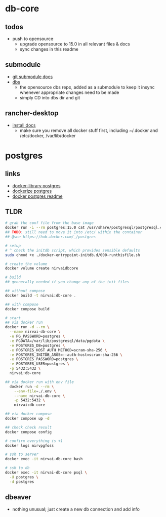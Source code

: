 # db-core

## todos

- push to opensource
  - upgrade opensource to 15.0 in all relevant files & docs
  - sync changes in this readme

## submodule

- [git submodule docs](https://git-scm.com/book/en/v2/Git-Tools-Submodules)
- [dbs](https://github.com/nirv-ai/dbs)
  - the opensource dbs repo, added as a submodule to keep it insync whenever appropriate changes need to be made
  - simply CD into dbs dir and git

## rancher-desktop

- [install docs](https://docs.rancherdesktop.io/getting-started/installation/#linux)
  - make sure you remove all docker stuff first, including ~/.docker and /etc/docker, /var/lib/docker

# postgres

## links

- [docker-library postgres](https://github.com/docker-library/postgres)
- [dockerize postgres](https://docs.docker.com/samples/postgresql_service/)
- [docker postgres readme](https://hub.docker.com/_/postgres/)

## TLDR

```sh
# grab the conf file from the base image
docker run -i --rm postgres:15.0 cat /usr/share/postgresql/postgresql.conf.sample > postgresql.conf
## TODO: still need to move it into /etc/ within the container
## @see https://hub.docker.com/_/postgres

# setup
# ^ check the initdb script, which provides sensible defaults
sudo chmod +x ./docker-entrypoint-initdb.d/000-runthisfile.sh

# create the volume
docker volume create nirvaidbcore

# build
## gennerally needed if you change any of the init files

## without compose
docker build -t nirvai:db-core .

## with compose
docker compose build

# start
## via docker run
docker run -d --rm \
  --name nirvai-db-core \
  -e PG_PASSWORD=postgres \
  -e PGDATA=/var/lib/postgresql/data/pgdata \
  -e POSTGRES_DB=postgres \
  -e POSTGRES_HOST_AUTH_METHOD=scram-sha-256 \
  -e POSTGRES_INITDB_ARGS=--auth-host=scram-sha-256 \
  -e POSTGRES_PASSWORD=postgres \
  -e POSTGRES_USER=postgres \
  -p 5432:5432 \
  nirvai:db-core

## via docker run with env file
  docker run -d --rm \
    --env-file=./.env \
    --name nirvai-db-core \
    -p 5432:5432 \
    nirvai:db-core

## via docker compose
docker compose up -d

## check check result
docker compose config

# confirm everything is +1
docker logs nirvpgfoss

# ssh to server
docker exec -it nirvai-db-core bash

# ssh to db
docker exec -it nirvai-db-core psql \
  -U postgres \
  -d postgres
```

## dbeaver

- nothing unusual; just create a new db connection and add info
